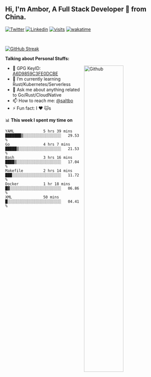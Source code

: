 ## Hi, I'm Ambor, A Full Stack Developer 🚀 from China.

[![Twitter](https://img.shields.io/badge/-saltbo-1ca0f1?style=flat&logo=twitter&logoColor=white)](https://twitter.com/rdsaltbo)
[![Linkedin](https://img.shields.io/badge/-saltbo-blue?style=flat&logo=Linkedin&logoColor=white)](https://www.linkedin.com/in/saltbo/)
[![visits](https://visitor.vercel.app/page/saltbo?color=light-green)](https://github.com/saltbo/)
[![wakatime](https://wakatime.com/badge/user/f82b1c77-faab-48cd-aef5-a12c0aff104b.svg)](https://wakatime.com/@f82b1c77-faab-48cd-aef5-a12c0aff104b)

&nbsp;  

[![GitHub Streak](http://github-readme-streak-stats.herokuapp.com?user=saltbo&hide_border=true&date_format=M%20j%5B%2C%20Y%5D)](https://git.io/streak-stats)

**Talking about Personal Stuffs:**
<!-- Any image aligned to the right. Beware the width  -->
<img width="50%" align="right" alt="Github" src="https://raw.githubusercontent.com/saltbo/saltbo/master/images/git-header.svg" />

- 🤘 GPG KeyID: [A6D9859C3FE0DCBE](https://saltbo.cn/pgp_keys.asc)
- 🌱 I’m currently learning Rust/Kubernetes/Serverless
- 💬 Ask me about anything related to Go/Rust/CloudNative
- 📫 How to reach me: [@saltbo](https://t.me/saltbo)
- ⚡ Fun fact: I :heart: :cat:s


📊 **This week I spent my time on**
<!--START_SECTION:waka-->

```text
YAML             5 hrs 39 mins   ███████▒░░░░░░░░░░░░░░░░░   29.53 %
Go               4 hrs 7 mins    █████▒░░░░░░░░░░░░░░░░░░░   21.53 %
Bash             3 hrs 16 mins   ████▒░░░░░░░░░░░░░░░░░░░░   17.04 %
Makefile         2 hrs 14 mins   ███░░░░░░░░░░░░░░░░░░░░░░   11.72 %
Docker           1 hr 18 mins    █▓░░░░░░░░░░░░░░░░░░░░░░░   06.86 %
XML              50 mins         █░░░░░░░░░░░░░░░░░░░░░░░░   04.41 %
```

<!--END_SECTION:waka-->
